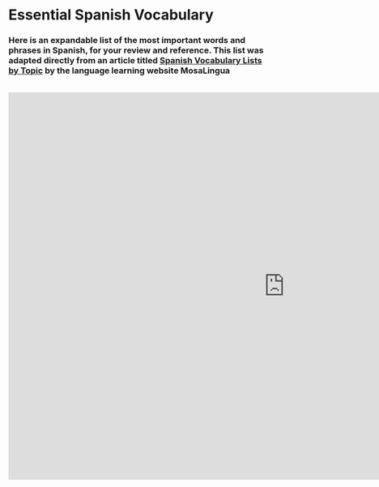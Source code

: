 <h1>Essential Spanish Vocabulary</h1>
<h3>Here is an expandable list of the most important words and phrases in Spanish, for your review and reference. This list was adapted directly from an article titled <a href="https://www.mosalingua.com/en/spanish-vocabulary-lists-by-topic/#basic-spanish-vocabulary-greetings"> Spanish Vocabulary Lists by Topic</a> by the language learning website MosaLingua </h3>
<br>
<iframe src="https://h5p.org/h5p/embed/689490" width="1090" height="765" frameborder="0" allowfullscreen="allowfullscreen"></iframe><script src="https://h5p.org/sites/all/modules/h5p/library/js/h5p-resizer.js" charset="UTF-8"></script>

